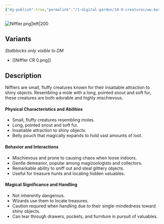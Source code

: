 ```yaml
---
{"dg-publish":true,"permalink":"/1-digital-garden/10-0-creatures/ww-bestiary/niffler/","tags":["#creature","beast"]}
---
```


![Niffler.png|left|200](/img/user/1%20DIGITAL%20GARDEN/10.0%20CREATURES/(Attachments)/WW%20Bestiary/Niffler.png)

## Variants
*Statblocks only visible to DM*
- [[Niffler CR 0.png]]

## Description

Nifflers are small, fluffy creatures known for their insatiable attraction to shiny objects. Resembling a mole with a long, pointed snout and soft fur, these creatures are both adorable and highly mischievous.

#### Physical Characteristics and Abilities

* Small, fluffy creatures resembling moles.
* Long, pointed snout and soft fur.
* Insatiable attraction to shiny objects.
* Belly pouch that magically expands to hold vast amounts of loot.

#### Behavior and Interactions

* Mischievous and prone to causing chaos when loose indoors.
* Gentle demeanor, popular among magizoologists and collectors.
* Remarkable ability to sniff out and steal glittery objects.
* Useful for treasure hunts and locating hidden valuables.

#### Magical Significance and Handling

* Not inherently dangerous.
* Wizards use them to locate treasures.
* Caution required when handling due to their single-mindedness toward shiny objects.
* Can tear through drawers, pockets, and furniture in pursuit of valuables.